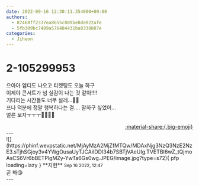 ```yaml
---
date: 2022-09-16 12:30:11.354000+09:00
authors:
  - 87468ff2337ea8655c889be8de022afe
  - 5fb309bc7489a576484431ba8338807e
categories:
  - Jiheon
---
```


# 2-105299953

<div class="post-container" markdown="1">
<div class="content-container md-sidebar__scrollwrap" markdown="1">

으아아 엠디도 나오고 티켓팅도 오늘 하구<br>이제야 콘서트가 넘 실감이 나는 것 같아!!!!<br>기다리는 시간들도 너무 설레...🥺💛<br>프나 덕분에 정말 행복하다는 걸.... 말하구 싶었어...<br>얼른 보자ㅜㅜㅜ🫶🏻🫶🏻

</div>
</div>

<div style="text-align: right;" markdown="1">
<a href="https://weverse.io/fromis9/fanpost/2-105299953" style="text-align: right;">:material-share:{.big-emoji}</a>
</div>
---

<div class="comments-container md-sidebar__scrollwrap" markdown="1">
<div class="comment" markdown="1">
<div class='id-container' markdown="1">
![](https://phinf.wevpstatic.net/MjAyMzA2MjZfMTQw/MDAxNjg3NzQ3NzE2NzE3.sTjhSGjoy3v4YWgOusaUyTJCAiIDDI34b7SBTjVAeUIg.TVETBI6wZ_tQjmoAsCS6Vr6bBETPlgMZy-YwTa6Gs0wg.JPEG/image.jpg?type=s72){ pfp loading=lazy }
**<span class="artist">지헌</span>** <small>Sep 16 2022, 12:47</small><br>
</div>
<div class='comment-body' markdown="1">
곧 봐😘
</div>
</div>
</div>
---
